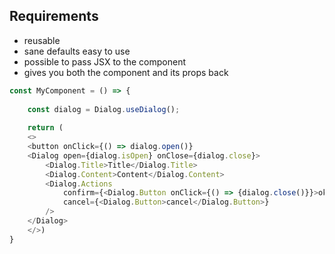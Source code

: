 ## Requirements
- reusable
- sane defaults easy to use
- possible to pass JSX to the component
- gives you both the component and its props back

``` javascript
const MyComponent = () => {
	
	const dialog = Dialog.useDialog();
	
	return (
	<>
	<button onClick={() => dialog.open()}
	<Dialog open={dialog.isOpen} onClose={dialog.close}>
		<Dialog.Title>Title</Dialog.Title>
		<Dialog.Content>Content</Dialog.Content>
		<Dialog.Actions
			confirm={<Dialog.Button onClick={() => {dialog.close()}}>ok</Dialog.Button>}
			cancel={<Dialog.Button>cancel</Dialog.Button>}
		/>
	</Dialog>
	</>)
}
```